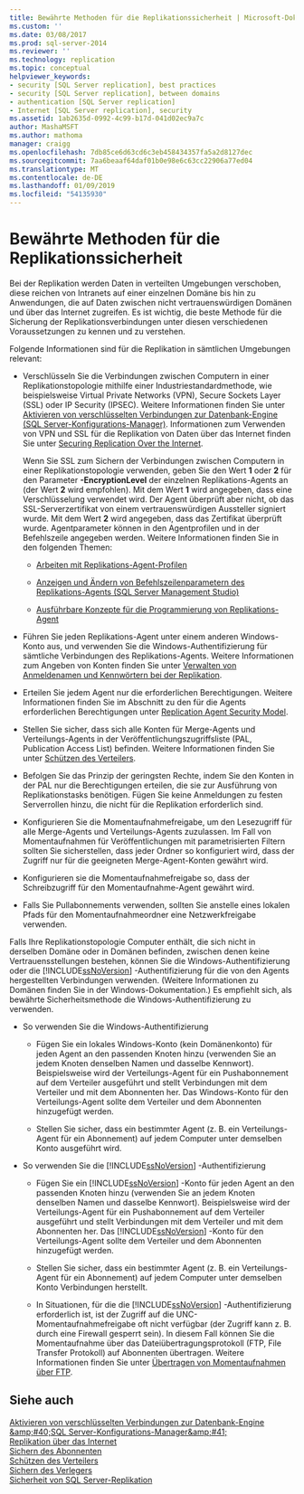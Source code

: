 ```yaml
---
title: Bewährte Methoden für die Replikationssicherheit | Microsoft-Dokumentation
ms.custom: ''
ms.date: 03/08/2017
ms.prod: sql-server-2014
ms.reviewer: ''
ms.technology: replication
ms.topic: conceptual
helpviewer_keywords:
- security [SQL Server replication], best practices
- security [SQL Server replication], between domains
- authentication [SQL Server replication]
- Internet [SQL Server replication], security
ms.assetid: 1ab2635d-0992-4c99-b17d-041d02ec9a7c
author: MashaMSFT
ms.author: mathoma
manager: craigg
ms.openlocfilehash: 7db85ce6d63cd6c3eb458434357fa5a2d8127dec
ms.sourcegitcommit: 7aa6beaaf64daf01b0e98e6c63cc22906a77ed04
ms.translationtype: MT
ms.contentlocale: de-DE
ms.lasthandoff: 01/09/2019
ms.locfileid: "54135930"
---
```

# <a name="replication-security-best-practices"></a>Bewährte Methoden für die Replikationssicherheit
  Bei der Replikation werden Daten in verteilten Umgebungen verschoben, diese reichen von Intranets auf einer einzelnen Domäne bis hin zu Anwendungen, die auf Daten zwischen nicht vertrauenswürdigen Domänen und über das Internet zugreifen. Es ist wichtig, die beste Methode für die Sicherung der Replikationsverbindungen unter diesen verschiedenen Voraussetzungen zu kennen und zu verstehen.  
  
 Folgende Informationen sind für die Replikation in sämtlichen Umgebungen relevant:  
  
-   Verschlüsseln Sie die Verbindungen zwischen Computern in einer Replikationstopologie mithilfe einer Industriestandardmethode, wie beispielsweise Virtual Private Networks (VPN), Secure Sockets Layer (SSL) oder IP Security (IPSEC). Weitere Informationen finden Sie unter [Aktivieren von verschlüsselten Verbindungen zur Datenbank-Engine &#40;SQL Server-Konfigurations-Manager&#41;](../../../database-engine/configure-windows/enable-encrypted-connections-to-the-database-engine.md). Informationen zum Verwenden von VPN und SSL für die Replikation von Daten über das Internet finden Sie unter [Securing Replication Over the Internet](securing-replication-over-the-internet.md).  
  
     Wenn Sie SSL zum Sichern der Verbindungen zwischen Computern in einer Replikationstopologie verwenden, geben Sie den Wert **1** oder **2** für den Parameter **-EncryptionLevel** der einzelnen Replikations-Agents an (der Wert **2** wird empfohlen). Mit dem Wert **1** wird angegeben, dass eine Verschlüsselung verwendet wird. Der Agent überprüft aber nicht, ob das SSL-Serverzertifikat von einem vertrauenswürdigen Aussteller signiert wurde. Mit dem Wert **2** wird angegeben, dass das Zertifikat überprüft wurde. Agentparameter können in den Agentprofilen und in der Befehlszeile angegeben werden. Weitere Informationen finden Sie in den folgenden Themen:  
  
    -   [Arbeiten mit Replikations-Agent-Profilen](../agents/replication-agent-profiles.md)  
  
    -   [Anzeigen und Ändern von Befehlszeilenparametern des Replikations-Agents &#40;SQL Server Management Studio&#41;](../agents/view-and-modify-replication-agent-command-prompt-parameters.md)  
  
    -   [Ausführbare Konzepte für die Programmierung von Replikations-Agent](../concepts/replication-agent-executables-concepts.md)  
  
-   Führen Sie jeden Replikations-Agent unter einem anderen Windows-Konto aus, und verwenden Sie die Windows-Authentifizierung für sämtliche Verbindungen des Replikations-Agents. Weitere Informationen zum Angeben von Konten finden Sie unter [Verwalten von Anmeldenamen und Kennwörtern bei der Replikation](identity-and-access-control-replication.md#manage-logins-and-passwords-in-replication).  
  
-   Erteilen Sie jedem Agent nur die erforderlichen Berechtigungen. Weitere Informationen finden Sie im Abschnitt zu den für die Agents erforderlichen Berechtigungen unter [Replication Agent Security Model](replication-agent-security-model.md).  
  
-   Stellen Sie sicher, dass sich alle Konten für Merge-Agents und Verteilungs-Agents in der Veröffentlichungszugriffsliste (PAL, Publication Access List) befinden. Weitere Informationen finden Sie unter [Schützen des Verteilers](secure-the-publisher.md).  
  
-   Befolgen Sie das Prinzip der geringsten Rechte, indem Sie den Konten in der PAL nur die Berechtigungen erteilen, die sie zur Ausführung von Replikationstasks benötigen. Fügen Sie keine Anmeldungen zu festen Serverrollen hinzu, die nicht für die Replikation erforderlich sind.  
  
-   Konfigurieren Sie die Momentaufnahmefreigabe, um den Lesezugriff für alle Merge-Agents und Verteilungs-Agents zuzulassen. Im Fall von Momentaufnahmen für Veröffentlichungen mit parametrisierten Filtern sollten Sie sicherstellen, dass jeder Ordner so konfiguriert wird, dass der Zugriff nur für die geeigneten Merge-Agent-Konten gewährt wird.  
  
-   Konfigurieren sie die Momentaufnahmefreigabe so, dass der Schreibzugriff für den Momentaufnahme-Agent gewährt wird.  
  
-   Falls Sie Pullabonnements verwenden, sollten Sie anstelle eines lokalen Pfads für den Momentaufnahmeordner eine Netzwerkfreigabe verwenden.  
  
 Falls Ihre Replikationstopologie Computer enthält, die sich nicht in derselben Domäne oder in Domänen befinden, zwischen denen keine Vertrauensstellungen bestehen, können Sie die Windows-Authentifizierung oder die [!INCLUDE[ssNoVersion](../../../includes/ssnoversion-md.md)] -Authentifizierung für die von den Agents hergestellten Verbindungen verwenden. (Weitere Informationen zu Domänen finden Sie in der Windows-Dokumentation.) Es empfiehlt sich, als bewährte Sicherheitsmethode die Windows-Authentifizierung zu verwenden.  
  
-   So verwenden Sie die Windows-Authentifizierung  
  
    -   Fügen Sie ein lokales Windows-Konto (kein Domänenkonto) für jeden Agent an den passenden Knoten hinzu (verwenden Sie an jedem Knoten denselben Namen und dasselbe Kennwort). Beispielsweise wird der Verteilungs-Agent für ein Pushabonnement auf dem Verteiler ausgeführt und stellt Verbindungen mit dem Verteiler und mit dem Abonnenten her. Das Windows-Konto für den Verteilungs-Agent sollte dem Verteiler und dem Abonnenten hinzugefügt werden.  
  
    -   Stellen Sie sicher, dass ein bestimmter Agent (z. B. ein Verteilungs-Agent für ein Abonnement) auf jedem Computer unter demselben Konto ausgeführt wird.  
  
-   So verwenden Sie die [!INCLUDE[ssNoVersion](../../../includes/ssnoversion-md.md)] -Authentifizierung  
  
    -   Fügen Sie ein [!INCLUDE[ssNoVersion](../../../includes/ssnoversion-md.md)] -Konto für jeden Agent an den passenden Knoten hinzu (verwenden Sie an jedem Knoten denselben Namen und dasselbe Kennwort). Beispielsweise wird der Verteilungs-Agent für ein Pushabonnement auf dem Verteiler ausgeführt und stellt Verbindungen mit dem Verteiler und mit dem Abonnenten her. Das [!INCLUDE[ssNoVersion](../../../includes/ssnoversion-md.md)] -Konto für den Verteilungs-Agent sollte dem Verteiler und dem Abonnenten hinzugefügt werden.  
  
    -   Stellen Sie sicher, dass ein bestimmter Agent (z. B. ein Verteilungs-Agent für ein Abonnement) auf jedem Computer unter demselben Konto Verbindungen herstellt.  
  
    -   In Situationen, für die die [!INCLUDE[ssNoVersion](../../../includes/ssnoversion-md.md)] -Authentifizierung erforderlich ist, ist der Zugriff auf die UNC-Momentaufnahmefreigabe oft nicht verfügbar (der Zugriff kann z. B. durch eine Firewall gesperrt sein). In diesem Fall können Sie die Momentaufnahme über das Dateiübertragungsprotokoll (FTP, File Transfer Protokoll) auf Abonnenten übertragen. Weitere Informationen finden Sie unter [Übertragen von Momentaufnahmen über FTP](../transfer-snapshots-through-ftp.md).  
  
## <a name="see-also"></a>Siehe auch  
 [Aktivieren von verschlüsselten Verbindungen zur Datenbank-Engine &amp;amp;#40;SQL Server-Konfigurations-Manager&amp;amp;#41;](../../../database-engine/configure-windows/enable-encrypted-connections-to-the-database-engine.md)   
 [Replikation über das Internet](../replication-over-the-internet.md)   
 [Sichern des Abonnenten](secure-the-subscriber.md)   
 [Schützen des Verteilers](secure-the-distributor.md)   
 [Sichern des Verlegers](secure-the-publisher.md)   
 [Sicherheit von SQL Server-Replikation](view-and-modify-replication-security-settings.md)  
  
  
